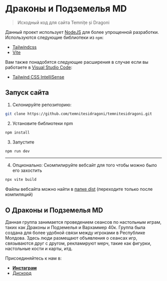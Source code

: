 # Драконы и Подземелья MD

> Исходный код для сайта Temnițe și Dragoni

Данный проект использует [NodeJS](https://nodejs.org/en) для более упрощенной разработки. Используются следующие библиотеки из `npm`:  

* [Tailwindcss](https://tailwindcss.com/)
* [Vite](https://vite.dev/)

Вам также понадобятся следующие расширения в случае если вы работаете в [Visual Studio Code](https://code.visualstudio.com/):

* [Tailwind CSS IntelliSense](https://marketplace.visualstudio.com/items?itemName=bradlc.vscode-tailwindcss)

## Запуск сайта

1) Склонируйте репозиторию:

```bash
git clone https://github.com/temnitesidragoni/temnitesidragoni.git
```

2) Установите библиотеки npm

```bash
npm install
```

3) Запустите

```bash
npm run dev
```

***

4) Опционально: Скомпилируйте вебсайт для того чтобы можно было его захостить

```bash
npx vite build
```

Файлы вебсайта можно найти в [папке dist](./dist) (переходите только после компиляций)

## О Драконы и Подземелья MD

Данная группа занимается проведением сеансов по настольным играм, таких как Драконы и Подземелья и Вархаммер 40к. Группа была создана для более удобной связи между игроками в Республике Молдова. Здесь люди размещают объявления о сеансах игр, связываются друг с другом, рекламируют мерч, такие как фигурки, настольные кости и карты, итд. 

Присоединяйтесь к нам в:

* [**Инстаграм**](https://www.instagram.com/temnite_si_dragoni/)
* [Дискорд](https://discord.gg/dcmp3Q5rAM)
